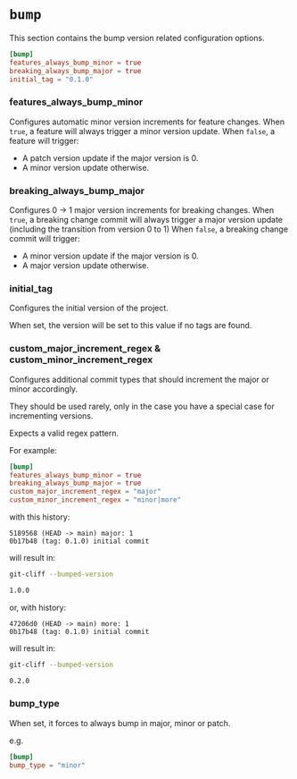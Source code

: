 # `bump`

This section contains the bump version related configuration options.

```toml
[bump]
features_always_bump_minor = true
breaking_always_bump_major = true
initial_tag = "0.1.0"
```

### features_always_bump_minor

Configures automatic minor version increments for feature changes.
When `true`, a feature will always trigger a minor version update.
When `false`, a feature will trigger:

- A patch version update if the major version is 0.
- A minor version update otherwise.

### breaking_always_bump_major

Configures 0 -> 1 major version increments for breaking changes.
When `true`, a breaking change commit will always trigger a major version update
(including the transition from version 0 to 1)
When `false`, a breaking change commit will trigger:

- A minor version update if the major version is 0.
- A major version update otherwise.

### initial_tag

Configures the initial version of the project.

When set, the version will be set to this value if no tags are found.

### custom_major_increment_regex & custom_minor_increment_regex

Configures additional commit types that should increment the major or minor accordingly.

They should be used rarely, only in the case you have a special case for incrementing versions.

Expects a valid regex pattern.

For example:

```toml
[bump]
features_always_bump_minor = true
breaking_always_bump_major = true
custom_major_increment_regex = "major"
custom_minor_increment_regex = "minor|more"
```

with this history:

```
5189568 (HEAD -> main) major: 1
0b17b48 (tag: 0.1.0) initial commit
```

will result in:

```bash
git-cliff --bumped-version

1.0.0
```

or, with history:

```
47206d0 (HEAD -> main) more: 1
0b17b48 (tag: 0.1.0) initial commit
```

will result in:

```bash
git-cliff --bumped-version

0.2.0
```

### bump_type

When set, it forces to always bump in major, minor or patch.

e.g.

```toml
[bump]
bump_type = "minor"
```
